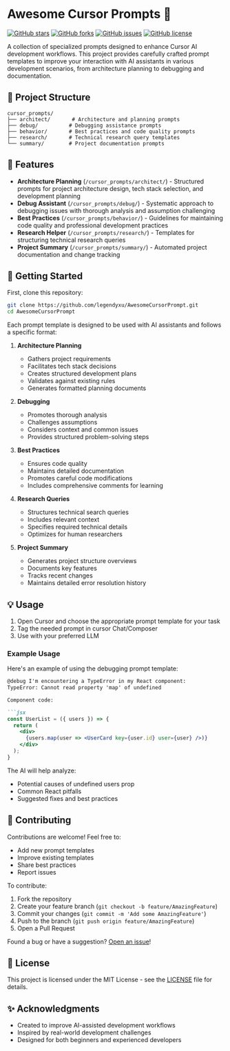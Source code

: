 # Awesome Cursor Prompts 🤖

[![GitHub stars](https://img.shields.io/github/stars/legendyxu/AwesomeCursorPrompt)](https://github.com/legendyxu/AwesomeCursorPrompt/stargazers)
[![GitHub forks](https://img.shields.io/github/forks/legendyxu/AwesomeCursorPrompt)](https://github.com/legendyxu/AwesomeCursorPrompt/network)
[![GitHub issues](https://img.shields.io/github/issues/legendyxu/AwesomeCursorPrompt)](https://github.com/legendyxu/AwesomeCursorPrompt/issues)
[![GitHub license](https://img.shields.io/github/license/legendyxu/AwesomeCursorPrompt)](https://github.com/legendyxu/AwesomeCursorPrompt/blob/main/LICENSE)

A collection of specialized prompts designed to enhance Cursor AI development workflows. This project provides carefully crafted prompt templates to improve your interaction with AI assistants in various development scenarios, from architecture planning to debugging and documentation.

## 📁 Project Structure

```
cursor_prompts/
├── architect/       # Architecture and planning prompts
├── debug/          # Debugging assistance prompts
├── behavior/       # Best practices and code quality prompts
├── research/       # Technical research query templates
└── summary/        # Project documentation prompts
```

## 🎯 Features

- **Architecture Planning** (`/cursor_prompts/architect/`) - Structured prompts for project architecture design, tech stack selection, and development planning
- **Debug Assistant** (`/cursor_prompts/debug/`) - Systematic approach to debugging issues with thorough analysis and assumption challenging
- **Best Practices** (`/cursor_prompts/behavior/`) - Guidelines for maintaining code quality and professional development practices
- **Research Helper** (`/cursor_prompts/research/`) - Templates for structuring technical research queries
- **Project Summary** (`/cursor_prompts/summary/`) - Automated project documentation and change tracking

## 🚀 Getting Started

First, clone this repository:

```bash
git clone https://github.com/legendyxu/AwesomeCursorPrompt.git
cd AwesomeCursorPrompt
```

Each prompt template is designed to be used with AI assistants and follows a specific format:

1. **Architecture Planning**
   - Gathers project requirements
   - Facilitates tech stack decisions
   - Creates structured development plans
   - Validates against existing rules
   - Generates formatted planning documents

2. **Debugging**
   - Promotes thorough analysis
   - Challenges assumptions
   - Considers context and common issues
   - Provides structured problem-solving steps

3. **Best Practices**
   - Ensures code quality
   - Maintains detailed documentation
   - Promotes careful code modifications
   - Includes comprehensive comments for learning

4. **Research Queries**
   - Structures technical search queries
   - Includes relevant context
   - Specifies required technical details
   - Optimizes for human researchers

5. **Project Summary**
   - Generates project structure overviews
   - Documents key features
   - Tracks recent changes
   - Maintains detailed error resolution history

## 💡 Usage

1. Open Cursor and choose the appropriate prompt template for your task
2. Tag the needed prompt in cursor Chat/Composer
3. Use with your preferred LLM

### Example Usage

Here's an example of using the debugging prompt template:

```markdown
@debug I'm encountering a TypeError in my React component:
TypeError: Cannot read property 'map' of undefined

Component code:

```jsx
const UserList = ({ users }) => {
  return (
    <div>
      {users.map(user => <UserCard key={user.id} user={user} />)}
    </div>
  );
}


```

The AI will help analyze:
- Potential causes of undefined users prop
- Common React pitfalls
- Suggested fixes and best practices


## 🤝 Contributing

Contributions are welcome! Feel free to:
- Add new prompt templates
- Improve existing templates
- Share best practices
- Report issues

To contribute:
1. Fork the repository
2. Create your feature branch (`git checkout -b feature/AmazingFeature`)
3. Commit your changes (`git commit -m 'Add some AmazingFeature'`)
4. Push to the branch (`git push origin feature/AmazingFeature`)
5. Open a Pull Request

Found a bug or have a suggestion? [Open an issue](https://github.com/legendyxu/AwesomeCursorPrompt/issues)!

## 📝 License

This project is licensed under the MIT License - see the [LICENSE](LICENSE) file for details.

## ✨ Acknowledgments

- Created to improve AI-assisted development workflows
- Inspired by real-world development challenges
- Designed for both beginners and experienced developers 